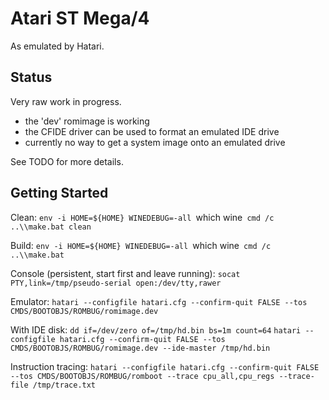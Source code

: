 # Atari ST Mega/4

As emulated by Hatari.

## Status

Very raw work in progress.

 - the 'dev' romimage is working
 - the CFIDE driver can be used to format an emulated IDE drive
 - currently no way to get a system image onto an emulated drive

 See TODO for more details.

## Getting Started

Clean:
`env -i HOME=${HOME} WINEDEBUG=-all `which wine` cmd /c ..\\make.bat clean`

Build:
`env -i HOME=${HOME} WINEDEBUG=-all `which wine` cmd /c ..\\make.bat`

Console (persistent, start first and leave running):
`socat  PTY,link=/tmp/pseudo-serial open:/dev/tty,rawer`

Emulator:
`hatari --configfile hatari.cfg --confirm-quit FALSE --tos CMDS/BOOTOBJS/ROMBUG/romimage.dev`

With IDE disk:
`dd if=/dev/zero of=/tmp/hd.bin bs=1m count=64`
`hatari --configfile hatari.cfg --confirm-quit FALSE --tos CMDS/BOOTOBJS/ROMBUG/romimage.dev --ide-master /tmp/hd.bin`

Instruction tracing:
`hatari --configfile hatari.cfg --confirm-quit FALSE --tos CMDS/BOOTOBJS/ROMBUG/romboot --trace cpu_all,cpu_regs --trace-file /tmp/trace.txt`
